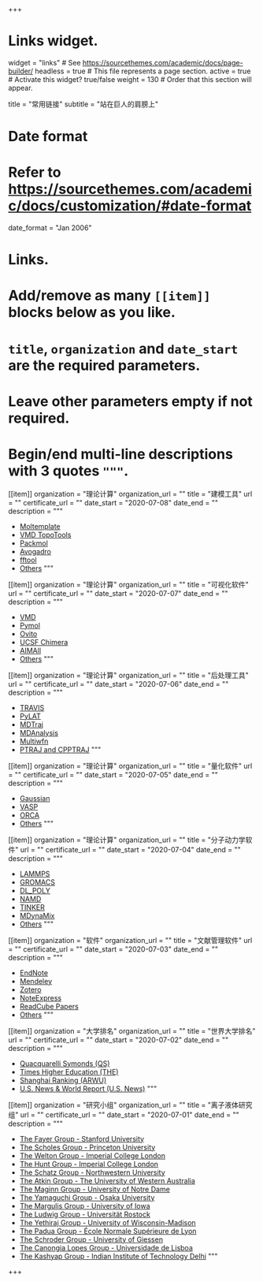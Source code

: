 +++
# Links widget.
widget = "links"  # See https://sourcethemes.com/academic/docs/page-builder/
headless = true  # This file represents a page section.
active = true  # Activate this widget? true/false
weight = 130  # Order that this section will appear.

title = "常用链接"
subtitle = "站在巨人的肩膀上"

# Date format
#   Refer to https://sourcethemes.com/academic/docs/customization/#date-format
date_format = "Jan 2006"

# Links.
#   Add/remove as many `[[item]]` blocks below as you like.
#   `title`, `organization` and `date_start` are the required parameters.
#   Leave other parameters empty if not required.
#   Begin/end multi-line descriptions with 3 quotes `"""`.

[[item]]
  organization = "理论计算"
  organization_url = ""
  title = "建模工具"
  url = ""
  certificate_url = ""
  date_start = "2020-07-08"
  date_end = ""
  description = """
  * [Moltemplate](http://www.moltemplate.org/)
  * [VMD TopoTools](https://zenodo.org/record/545655)
  * [Packmol](http://m3g.iqm.unicamp.br/packmol/home.shtml)
  * [Avogadro](http://avogadro.cc/)
  * [fftool](https://github.com/agiliopadua/fftool)
  * [Others](https://lammps.sandia.gov/prepost.html)
  """

[[item]]
  organization = "理论计算"
  organization_url = ""
  title = "可视化软件"
  url = ""
  certificate_url = ""
  date_start = "2020-07-07"
  date_end = ""
  description = """
  * [VMD](https://www.ks.uiuc.edu/Research/vmd/)
  * [Pymol](https://pymol.org/2/)
  * [Ovito](https://www.ovito.org/)
  * [UCSF Chimera](http://www.cgl.ucsf.edu/chimera/)
  * [AIMAll](http://aim.tkgristmill.com/index.html)
  * [Others](https://lammps.sandia.gov/prepost.html)
  """

[[item]]
  organization = "理论计算"
  organization_url = ""
  title = "后处理工具"
  url = ""
  certificate_url = ""
  date_start = "2020-07-06"
  date_end = ""
  description = """
  * [TRAVIS](http://www.travis-analyzer.de/)
  * [PyLAT](https://github.com/MaginnGroup/PyLAT)
  * [MDTraj](https://github.com/mdtraj/mdtraj)  
  * [MDAnalysis](https://www.mdanalysis.org/)
  * [Multiwfn](http://sobereva.com/multiwfn/)
  * [PTRAJ and CPPTRAJ](https://github.com/Amber-MD/cpptraj)
  """

[[item]]
  organization = "理论计算"
  organization_url = ""
  title = "量化软件"
  url = ""
  certificate_url = ""
  date_start = "2020-07-05"
  date_end = ""
  description = """
  * [Gaussian](https://gaussian.com)
  * [VASP](https://www.vasp.at)
  * [ORCA](https://orcaforum.kofo.mpg.de/app.php/portal)
  * [Others](https://en.wikipedia.org/wiki/List_of_quantum_chemistry_and_solid-state_physics_software)
  """

[[item]]
  organization = "理论计算"
  organization_url = ""
  title = "分子动力学软件"
  url = ""
  certificate_url = ""
  date_start = "2020-07-04"
  date_end = ""
  description = """
  * [LAMMPS](https://lammps.sandia.gov/)
  * [GROMACS](http://www.gromacs.org/)
  * [DL_POLY](https://www.scd.stfc.ac.uk/Pages/DL_POLY.aspx)
  * [NAMD](https://www.ks.uiuc.edu/Research/namd/)
  * [TINKER](https://dasher.wustl.edu/tinker/)
  * [MDynaMix](http://www.fos.su.se/~sasha/mdynamix/) 
  * [Others](https://en.wikipedia.org/wiki/Comparison_of_software_for_molecular_mechanics_modeling)
  """

[[item]]
  organization = "软件"
  organization_url = ""
  title = "文献管理软件"
  url = ""
  certificate_url = ""
  date_start = "2020-07-03"
  date_end = ""
  description = """
  * [EndNote](https://endnote.com/)
  * [Mendeley](https://www.mendeley.com/?interaction_required=true)
  * [Zotero](https://www.zotero.org/)
  * [NoteExpress](http://www.inoteexpress.com/aegean/)
  * [ReadCube Papers](https://www.papersapp.com/)
  * [Others](https://en.wikipedia.org/wiki/Comparison_of_reference_management_software)
  """

[[item]]
  organization = "大学排名"
  organization_url = ""
  title = "世界大学排名"
  url = ""
  certificate_url = ""
  date_start = "2020-07-02"
  date_end = ""
  description = """
  * [Quacquarelli Symonds (QS)](https://www.topuniversities.com/qs-world-university-rankings)
  * [Times Higher Education (THE)](https://www.timeshighereducation.com/world-university-rankings)
  * [Shanghai Ranking (ARWU)](http://www.shanghairanking.com/)
  * [U.S. News & World Report (U.S. News)](https://www.usnews.com/education/best-global-universities/rankings)
  """

[[item]]
  organization = "研究小组"
  organization_url = ""
  title = "离子液体研究组"
  url = ""
  certificate_url = ""
  date_start = "2020-07-01"
  date_end = ""
  description = """
  * [The Fayer Group - Stanford University](https://web.stanford.edu/group/fayer/)
  * [The Scholes Group - Princeton University](http://chemlabs.princeton.edu/scholes/)
  * [The Welton Group - Imperial College London](https://www.imperial.ac.uk/people/t.welton)
  * [The Hunt Group - Imperial College London](http://www.huntresearchgroup.org.uk/)
  * [The Schatz Group - Northwestern University](https://sites.northwestern.edu/schatz/)
  * [The Atkin Group - The University of Western Australia](https://research-repository.uwa.edu.au/en/persons/rob-atkin)
  * [The Maginn Group - University of Notre Dame](http://sites.nd.edu/maginn-group/edward-maginn/)
  * [The Yamaguchi Group - Osaka University](http://www-gcom.mech.eng.osaka-u.ac.jp/index-e.html)
  * [The Margulis Group - University of Iowa](https://chem.uiowa.edu/the-margulis-group)
  * [The Ludwig Group - Universität Rostock](https://www.ludwig.chemie.uni-rostock.de)
  * [The Yethiraj Group - University of Wisconsin-Madison](https://yethiraj.chem.wisc.edu)
  * [The Padua Group - École Normale Supérieure de Lyon](http://perso.ens-lyon.fr/agilio.padua/)
  * [The Schroder Group - University of Giessen](https://www.mdy.univie.ac.at/people/schroeder/schroeder.html)
  * [The Canongia Lopes Group - Universidade de Lisboa](http://web.tecnico.ulisboa.pt/~jnlopes/ZNHP/)
  * [The Kashyap Group - Indian Institute of Technology Delhi](http://web.iitd.ac.in/~hkashyap/index.html/)
  """

+++
